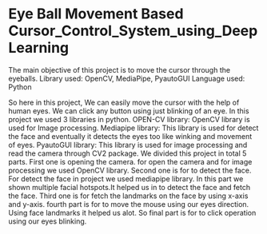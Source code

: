 # Eye Ball Movement Based Cursor_Control_System_using_Deep Learning
The main objective of this project is to move the cursor through the eyeballs. Library used: OpenCV, MediaPipe, PyautoGUI Language used: Python

So here in this project, 
We can easily move the cursor with the help of human eyes. We can click any button using just blinking of an eye.
In this project we used 3 libraries in python. 
OPEN-CV library: OpenCV library is used for Image processing.
Mediapipe library: This library is used for detect the face and eventually it detects the eyes too like winking and movement of eyes.
PyautoGUI library: This library is used for image processing and read the camera through CV2 package.
We divided this project in total 5 parts. 
First one is opening the camera. for open the camera and for image processing we used OpenCV library.
Second one is for to detect the face. For detect the face in project we used mediapipe library. In this part we shown multiple facial hotspots.It helped us in to detect the face and fetch the face.
Third one is for fetch the landmarks on the face by using x-axis and y-axis.
fourth part is for to move the mouse using our eyes direction. Using face landmarks it helped us alot.
So final part is for to click operation using our eyes blinking.
